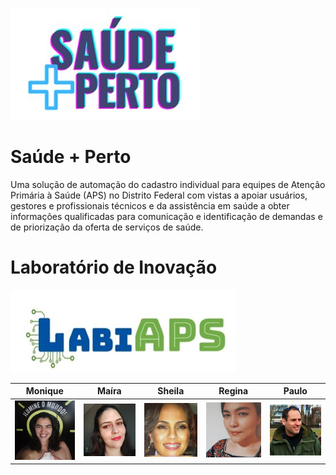 
![Saude Mais Perto](docs/saude_mais_perto.PNG)
# Saúde + Perto


Uma solução de automação do cadastro individual para equipes de Atenção Primária à Saúde (APS) no Distrito Federal com vistas a apoiar usuários, gestores e profissionais técnicos e da assistência em saúde a obter informações qualificadas para comunicação e identificação de demandas e de priorização da oferta de serviços de saúde.



# Laboratório de Inovação
![Labiaps](docs/labiaps.PNG) 

Monique           |  Maíra |  Sheila |  Regina |  Paulo
:-------------------------:|:-------------------------:|:-------------------------:|:-------------------------:|:-------------------------:
 ![Monique](docs/monique.png) | ![Maira](docs/maira.png)|![Sheila](docs/sheila.png)|![Regina](docs/regina.png)|![Paulo](docs/paulo.png)
